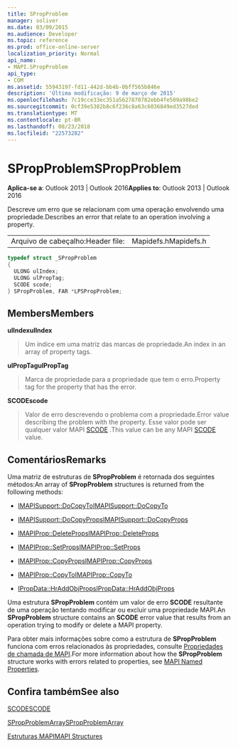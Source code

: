 ```yaml
---
title: SPropProblem
manager: soliver
ms.date: 03/09/2015
ms.audience: Developer
ms.topic: reference
ms.prod: office-online-server
localization_priority: Normal
api_name:
- MAPI.SPropProblem
api_type:
- COM
ms.assetid: 55943197-fd11-442d-bb4b-0bff565b846e
description: 'Última modificação: 9 de março de 2015'
ms.openlocfilehash: 7c19cce33ec351a5627870782ebb4fe509a98be2
ms.sourcegitcommit: 0cf39e5382b8c6f236c8a63c6036849ed3527ded
ms.translationtype: MT
ms.contentlocale: pt-BR
ms.lasthandoff: 08/23/2018
ms.locfileid: "22573282"
---
```

# <a name="spropproblem"></a><span data-ttu-id="81ab0-103">SPropProblem</span><span class="sxs-lookup"><span data-stu-id="81ab0-103">SPropProblem</span></span>

  
  
<span data-ttu-id="81ab0-104">**Aplica-se a**: Outlook 2013 | Outlook 2016</span><span class="sxs-lookup"><span data-stu-id="81ab0-104">**Applies to**: Outlook 2013 | Outlook 2016</span></span> 
  
<span data-ttu-id="81ab0-105">Descreve um erro que se relacionam com uma operação envolvendo uma propriedade.</span><span class="sxs-lookup"><span data-stu-id="81ab0-105">Describes an error that relate to an operation involving a property.</span></span>
  
|||
|:-----|:-----|
|<span data-ttu-id="81ab0-106">Arquivo de cabeçalho:</span><span class="sxs-lookup"><span data-stu-id="81ab0-106">Header file:</span></span>  <br/> |<span data-ttu-id="81ab0-107">Mapidefs.h</span><span class="sxs-lookup"><span data-stu-id="81ab0-107">Mapidefs.h</span></span>  <br/> |
   
```cpp
typedef struct _SPropProblem
{
  ULONG ulIndex;
  ULONG ulPropTag;
  SCODE scode;
} SPropProblem, FAR *LPSPropProblem;

```

## <a name="members"></a><span data-ttu-id="81ab0-108">Members</span><span class="sxs-lookup"><span data-stu-id="81ab0-108">Members</span></span>

 <span data-ttu-id="81ab0-109">**ulIndex**</span><span class="sxs-lookup"><span data-stu-id="81ab0-109">**ulIndex**</span></span>
  
> <span data-ttu-id="81ab0-110">Um índice em uma matriz das marcas de propriedade.</span><span class="sxs-lookup"><span data-stu-id="81ab0-110">An index in an array of property tags.</span></span>
    
 <span data-ttu-id="81ab0-111">**ulPropTag**</span><span class="sxs-lookup"><span data-stu-id="81ab0-111">**ulPropTag**</span></span>
  
> <span data-ttu-id="81ab0-112">Marca de propriedade para a propriedade que tem o erro.</span><span class="sxs-lookup"><span data-stu-id="81ab0-112">Property tag for the property that has the error.</span></span>
    
 <span data-ttu-id="81ab0-113">**SCODE**</span><span class="sxs-lookup"><span data-stu-id="81ab0-113">**scode**</span></span>
  
> <span data-ttu-id="81ab0-114">Valor de erro descrevendo o problema com a propriedade.</span><span class="sxs-lookup"><span data-stu-id="81ab0-114">Error value describing the problem with the property.</span></span> <span data-ttu-id="81ab0-115">Esse valor pode ser qualquer valor MAPI [SCODE](scode.md) .</span><span class="sxs-lookup"><span data-stu-id="81ab0-115">This value can be any MAPI [SCODE](scode.md) value.</span></span> 
    
## <a name="remarks"></a><span data-ttu-id="81ab0-116">Comentários</span><span class="sxs-lookup"><span data-stu-id="81ab0-116">Remarks</span></span>

<span data-ttu-id="81ab0-117">Uma matriz de estruturas de **SPropProblem** é retornada dos seguintes métodos:</span><span class="sxs-lookup"><span data-stu-id="81ab0-117">An array of **SPropProblem** structures is returned from the following methods:</span></span> 
  
- [<span data-ttu-id="81ab0-118">IMAPISupport::DoCopyTo</span><span class="sxs-lookup"><span data-stu-id="81ab0-118">IMAPISupport::DoCopyTo</span></span>](imapisupport-docopyto.md)
    
- [<span data-ttu-id="81ab0-119">IMAPISupport::DoCopyProps</span><span class="sxs-lookup"><span data-stu-id="81ab0-119">IMAPISupport::DoCopyProps</span></span>](imapisupport-docopyprops.md)
    
- [<span data-ttu-id="81ab0-120">IMAPIProp::DeleteProps</span><span class="sxs-lookup"><span data-stu-id="81ab0-120">IMAPIProp::DeleteProps</span></span>](imapiprop-deleteprops.md)
    
- [<span data-ttu-id="81ab0-121">IMAPIProp::SetProps</span><span class="sxs-lookup"><span data-stu-id="81ab0-121">IMAPIProp::SetProps</span></span>](imapiprop-setprops.md)
    
- [<span data-ttu-id="81ab0-122">IMAPIProp::CopyProps</span><span class="sxs-lookup"><span data-stu-id="81ab0-122">IMAPIProp::CopyProps</span></span>](imapiprop-copyprops.md)
    
- [<span data-ttu-id="81ab0-123">IMAPIProp::CopyTo</span><span class="sxs-lookup"><span data-stu-id="81ab0-123">IMAPIProp::CopyTo</span></span>](imapiprop-copyto.md)
    
- [<span data-ttu-id="81ab0-124">IPropData::HrAddObjProps</span><span class="sxs-lookup"><span data-stu-id="81ab0-124">IPropData::HrAddObjProps</span></span>](ipropdata-hraddobjprops.md)
    
<span data-ttu-id="81ab0-125">Uma estrutura **SPropProblem** contém um valor de erro **SCODE** resultante de uma operação tentando modificar ou excluir uma propriedade MAPI.</span><span class="sxs-lookup"><span data-stu-id="81ab0-125">An **SPropProblem** structure contains an **SCODE** error value that results from an operation trying to modify or delete a MAPI property.</span></span> 
  
<span data-ttu-id="81ab0-126">Para obter mais informações sobre como a estrutura de **SPropProblem** funciona com erros relacionados às propriedades, consulte [Propriedades de chamada de MAPI](mapi-named-properties.md).</span><span class="sxs-lookup"><span data-stu-id="81ab0-126">For more information about how the **SPropProblem** structure works with errors related to properties, see [MAPI Named Properties](mapi-named-properties.md).</span></span> 
  
## <a name="see-also"></a><span data-ttu-id="81ab0-127">Confira também</span><span class="sxs-lookup"><span data-stu-id="81ab0-127">See also</span></span>



[<span data-ttu-id="81ab0-128">SCODE</span><span class="sxs-lookup"><span data-stu-id="81ab0-128">SCODE</span></span>](scode.md)
  
[<span data-ttu-id="81ab0-129">SPropProblemArray</span><span class="sxs-lookup"><span data-stu-id="81ab0-129">SPropProblemArray</span></span>](spropproblemarray.md)


[<span data-ttu-id="81ab0-130">Estruturas MAPI</span><span class="sxs-lookup"><span data-stu-id="81ab0-130">MAPI Structures</span></span>](mapi-structures.md)

